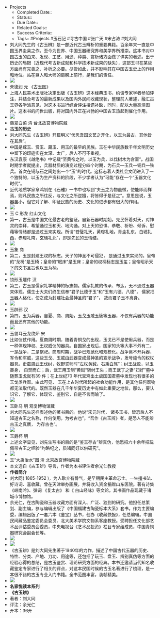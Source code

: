 - Projects
    - Completed Date::
    - Status::
    - Due Date::
    - Related Goals::
    - Success Criteria:: 
    - Tags:: #Projects #玉石记 #寻古中国 #张广天 #宋占涛 #刘大同
- 刘大同先生的《古玉辨》是一部近代古玉辨析的重要典籍。百余年来一直是中国玉界圭臬之作。至今为世界、中国玉器研究界和美学界所推崇。这本书对中国古玉的由来、发现、工艺、用途、种类、赏析诸方面做了详实的著述。出于历史的局限（近现代考古新成就和科学技术新成果的缺失），这部玉书在某些方面尚有完善之、补析之必要。尽管如此，并不影响其在中国古玉史上的作用和地位。站在巨人和大师的肩膀上前行，是我们的责任。
- ![](http://5b0988e595225.cdn.sohucs.com/images/20181119/0ecca67fae9a4f40aad267dc24ae28f3.jpeg)
- 朱德润 元 《古玉图》
- 上海人民美术出版社决定出版《古玉辨》这本经典玉书，约请专家学者参加评注，并结合考古的最新成果以及国内外民间收藏现状，整理前人著述，融汇古玉界各学派意见，对这本书进行综合评注拾遗补缺，同时，配以大量高清图片。这本书的问世出版，将对国内外正在兴勃的中国古玉热起到催化作用。
- ![](http://5b0988e595225.cdn.sohucs.com/images/20181119/1f36ab10aa9d4f5bb9ce167c8d0cdec6.jpeg)
- 翡翠白菜 清 台北故宫博物院藏
- **古玉的历史**
- 刘大同先生《古玉辨》开篇明义“伏思吾国文艺之开化，以玉为最古，其他皆在其后”。
- 中国是琢玉、赏玉、藏玉、用玉的最早的民族。玉在中华民族数千年文明历史中留下的印迹实在太深、太广，后人不可不重视。
- 东汉袁康《越绝书》中记载“至黄帝之时，以玉为兵，以伐树木为宫室”。战国时期学者就提出，兵器材质的演变过程分四个时期，为石兵—玉兵—铜兵—铁兵。首次在铜与石之间划出一个“玉”的时代。这标志着人类社会文明进入了一个独特的，以玉为生产资料的阶段，不少学者认为“可能”存在一个“玉器文化时代”。
- 近代地质学家章鸿钊在《石雅》一书中也写到“夫玉之为物虽微，使能即而祥焉，则凡民族之所往反，与文化之所逆嬗，将皆得于是征之”。意思是说，玉器虽小，但它对了解、印证民族的历史、文化的进步都有很大的作用。
- ![](http://5b0988e595225.cdn.sohucs.com/images/20181119/4463d5b58cc34da69638fd6d7c297ddf.jpeg)
- 玉 C 形龙 红山文化
- 第一，古玉是中国文化最古老的鉴证。自新石器时期始，先民怀着对天，对神灵的崇拜，希望通过玉和天、地沟通。对上天的恐惧、恭敬、祈盼、倾诉、慰藉等情绪都是通过玉来实现。所谓“苍璧礼天，黄琮礼地，青圭礼东，白琥礼西，赤璋礼南，玄璜礼北”，即是先民的玉情结。
- ![](http://5b0988e595225.cdn.sohucs.com/images/20181119/49e2207925794f55903d98f66ec16841.jpeg)
- 玉象 商
- 第二，玉是封建王权的标志。天子的神圣不可侵犯， 是通过玉来实现的。皇帝的“龙椅”是玉椅；皇帝的“眠床”是玉床；皇帝的权柄标志是玉玺；皇帝昭示天下的文书圣旨也以玉为柄。
- ![](http://5b0988e595225.cdn.sohucs.com/images/20181119/49df3180bdf24a9e80df17983b55dfca.jpeg)
- 锁形玉雕件 汉
- 第三，古玉是儒家礼学精神的标志物。儒家礼教的传承、布达，无不通过玉器来体现。儒生士大夫们终生信奉“君子比德于玉”和“玉有六德、八德”， 儒家把玉器人格化，使之成为封建社会最神圣的“君子”， 故而君子玉不离身。
- ![](http://5b0988e595225.cdn.sohucs.com/images/20181119/c96eeff63cbe41f68db1c117fd8032e4.jpeg)
- 玉辟邪 汉
- 第四，玉为兵器，自夏、商、周始，玉戈玉戚玉簇等玉器，不仅有兵器的功能而且还有其他的功能。
- ![](http://5b0988e595225.cdn.sohucs.com/images/20181119/64a3cb3662524bb7b7e10222d4b09364.jpeg)
- 玉兽耳云龙纹炉 宋
- 比如仪仗作用。夏商周时期，随着青铜戈的出现，玉戈已不是使用兵器，而是一种体现神权、王权威仪的器具。自国家出现后，国家的头等大事不外有二，一是战争，二是祭祀。商周时期，战争已规范化和规模化。战争离不开兵器，军令和军威，这些玉戈、玉戚由武器变成最神圣的宣示战争，发号施令的权杖器具。史载周武王伐纣，牧野誓师时“左杖黄鉞，右秉白旄”；纣王战败，以玉裹身， 自焚而亡；后，武王用玉制“黄鉞“斩纣王头；商王武丁之妻“妇好”墓中随葬玉戈就有39 件；在上世纪70 年代宝鸡出土虞国国君墓中发现也有很多的玉戈类兵器。由此可见， 玉在上古时代所起的社会功能作用，是其他任何器物都无法取代的。既然玉器在几千年华夏历史中有如此重要之地位，那么，要认识它，了解它，体现它，鉴别它，自是不言而喻了。
- ![](http://5b0988e595225.cdn.sohucs.com/images/20181119/dbd7af1cd6a54a3b85af9ff31cf58077.jpeg)
- 玉卧马 明 观复博物馆藏
- 刘大同先生这样表述他的著书目的。他说“宋元时代， 诸多玉书，皆恐后人不知道古玉之名称，作何使用，为考古也”。“吾作《古玉辨》者，是恐人不能辨古玉之真赝， 为存古也”。
- ![](http://5b0988e595225.cdn.sohucs.com/images/20181119/db0c2ca5af1847a396cda8f76a03b9f8.jpeg)
- 玉爵杯 明
- 上述文字显见，刘先生写书的目的是“鉴玉存古”辨真伪，他愿把六十余年把玩佩带古玉之经验“约略纪之，质诸同好以供研究”。
- ![](http://5b0988e595225.cdn.sohucs.com/images/20181119/240598f6377d4294b24e4635d273d517.jpeg)
- 玉“大禹治水”图 清 北京故宫博物院藏
- 本文选自《古玉辨》导言，作者为本书评注者余光仁教授
- **作者简介**
- 刘大同( 1865-1952 )，为人耿介有骨气，是早期民主革命志士。一生擅书法、好诗词、喜收藏。曾在天津举办画展，并将收入资金捐赠山东医院。著有诗集《岭南吟》、弹词 《复太古》 和《 白山经咏》等文论。其书画作品现藏于诸城市博物馆。
- 余光仁，在古陶瓷和玉器收藏方面有深入、广泛、独到的研究。他担任总策划、副主编，参与编辑出版了《中国福建古陶瓷标本大系》套书，作为主要编委，编辑出版了一套六本《鉴宝》丛书，创办《收藏快报》，任总编辑。中国民间藏品鉴定委员会委员、北大美术学院文物系客座教授。受聘担任文化部艺术品评估委员会委员，中央电视台《艺术品投资》栏目专家组成员，中国青铜器研究会副会长等。
- ![](http://5b0988e595225.cdn.sohucs.com/images/20181119/2738cf604ed84b4aa33e4294ed338ada.jpeg)
- ![](http://5b0988e595225.cdn.sohucs.com/images/20181119/ff551179291649acbf65d04dd7c4ad7f.jpeg)
- 《古玉辨》是刘大同先生著于1940年的力作，描述了中国古代玉器的历史、特性、分类、产地、刀功、用途等，还包括了玩玉、盘玉、辨别真伪等方面的经验心得的总结，是古玉鉴赏、理论研究方面的经典。本书还邀请当代知名收藏鉴定专家进行了相关的评点，对这本民国时候的古玉名著进行了梳理，是一本很不错的古玉专业入门书籍。全书范图丰富，装帧精美。
- ![](http://5b0988e595225.cdn.sohucs.com/images/20181119/6626b29420424745b81acb20a9383a12.jpeg)
- **名家悦读本系列**
- **《古玉辨》**
- 著者：刘大同
- 评注：余光仁
- 开本：36开
